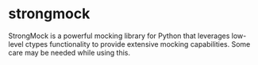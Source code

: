 # strongmock
StrongMock is a powerful mocking library for Python that leverages low-level ctypes functionality to provide extensive mocking capabilities. Some care may be needed while using this.
